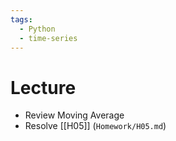 ```yaml
---
tags:
  - Python
  - time-series
---
```

# Lecture
- Review Moving Average
- Resolve [[H05]] (`Homework/H05.md`)
